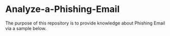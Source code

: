 # Analyze-a-Phishing-Email
The purpose of this repository is to provide knowledge about Phishing Email via a sample below. 
